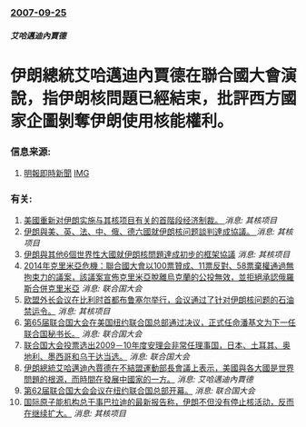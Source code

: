 ### [2007-09-25](/news/2007/09/25/index.md)

##### 艾哈邁迪內賈德
# 伊朗總統艾哈邁迪內賈德在聯合國大會演說，指伊朗核問題已經結束，批評西方國家企圖剝奪伊朗使用核能權利。




### 信息来源:

1. [明報即時新聞](https://archive.is/20070621225518/http://www.mpinews.com/htm/INews/20070926/ta30759w.htm) [IMG](https://archive.is/yRANL/0e0026a7e9790120eeab27d9b6e1a75ce1552402/scr.png)

### 有关:

1. [美國重新对伊朗实施与其核项目有关的首階段经济制裁。 ](/zh/news/2018/08/7/美國重新对伊朗实施与其核项目有关的首階段经济制裁.md) _消息: 其核项目_
2. [伊朗與美、英、法、中、俄、德六國就伊朗核问题談判達成協議。 ](/zh/news/2015/07/14/伊朗與美-英-法-中-俄-德六國就伊朗核问题談判達成協議.md) _消息: 其核项目_
3. [ 伊朗與其他6個世界性大國就伊朗核問題達成初步的框架協議](/zh/news/2015/04/2/伊朗與其他6個世界性大國就伊朗核問題達成初步的框架協議.md) _消息: 其核项目_
4. [2014年克里米亞危機：聯合國大會以100票贊成、11票反對、58票棄權通過無拘束力的議案，該議案宣佈克里米亞脫離烏克蘭的公投無效，並拒絕承認俄羅斯合併克里米亞](/zh/news/2014/03/27/2014年克里米亞危機-聯合國大會以100票贊成-11票反對-58票棄權通過無拘束力的議案-該議案宣佈克里米亞脫離烏克蘭.md) _消息: 联合国大会_
5. [ 欧盟外长会议在比利时首都布鲁塞尔举行，会议通过了针对伊朗核问题的石油禁运令。](/zh/news/2012/01/23/欧盟外长会议在比利时首都布鲁塞尔举行-会议通过了针对伊朗核问题的石油禁运令.md) _消息: 其核项目_
6. [第65届联合国大会在美国纽约联合国总部通过决议，正式任命潘基文为下一任联合国秘书长。](/zh/news/2011/06/21/第65届联合国大会在美国纽约联合国总部通过决议-正式任命潘基文为下一任联合国秘书长.md) _消息: 联合国大会_
7. [联合国大会投票选出2009－10年度安理会非常任理事国，日本、土耳其、奥地利、墨西哥和乌干达当选。](/zh/news/2008/10/17/联合国大会投票选出2009-10年度安理会非常任理事国-日本-土耳其-奥地利-墨西哥和乌干达当选.md) _消息: 联合国大会_
8. [伊朗總統艾哈邁迪內賈德在不結盟運動部長會議上表示，美國與各大國是世界問題的根源，而時間在發展中國家的一方。](/zh/news/2008/07/29/伊朗總統艾哈邁迪內賈德在不結盟運動部長會議上表示-美國與各大國是世界問題的根源-而時間在發展中國家的一方.md) _消息: 艾哈邁迪內賈德_
9. [第62届联合国大会会议在纽约联合国总部开幕。](/zh/news/2007/09/18/第62届联合国大会会议在纽约联合国总部开幕.md) _消息: 联合国大会_
10. [国际原子能机构总干事巴拉迪的最新报告称，伊朗不但没有停止核活动，反而在继续扩大。](/zh/news/2007/05/24/国际原子能机构总干事巴拉迪的最新报告称-伊朗不但没有停止核活动-反而在继续扩大.md) _消息: 其核项目_
